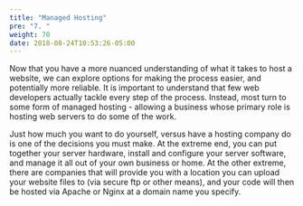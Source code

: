 ```yaml
---
title: "Managed Hosting"
pre: "7. "
weight: 70
date: 2018-08-24T10:53:26-05:00
---
```


Now that you have a more nuanced understanding of what it takes to host a website, we can explore options for making the process easier, and potentially more reliable. It is important to understand that few web developers actually tackle every step of the process. Instead, most turn to some form of managed hosting - allowing a business whose primary role is hosting web servers to do some of the work.

Just how much you want to do yourself, versus have a hosting company do is one of the decisions you must make.  At the extreme end, you can put together your server hardware, install and configure your server software, and manage it all out of your own business or home. At the other extreme, there are companies that will provide you with a location you can upload your website files to (via secure ftp or other means), and your code will then be hosted via Apache or Nginx at a domain name you specify.
